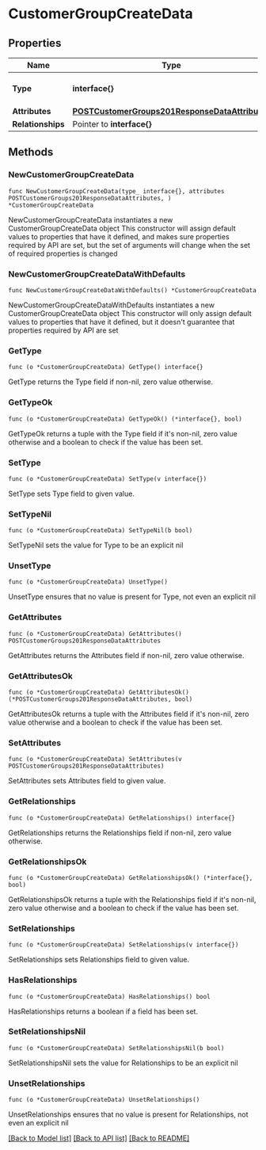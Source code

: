 # CustomerGroupCreateData

## Properties

Name | Type | Description | Notes
------------ | ------------- | ------------- | -------------
**Type** | **interface{}** | The resource&#39;s type | 
**Attributes** | [**POSTCustomerGroups201ResponseDataAttributes**](POSTCustomerGroups201ResponseDataAttributes.md) |  | 
**Relationships** | Pointer to **interface{}** |  | [optional] 

## Methods

### NewCustomerGroupCreateData

`func NewCustomerGroupCreateData(type_ interface{}, attributes POSTCustomerGroups201ResponseDataAttributes, ) *CustomerGroupCreateData`

NewCustomerGroupCreateData instantiates a new CustomerGroupCreateData object
This constructor will assign default values to properties that have it defined,
and makes sure properties required by API are set, but the set of arguments
will change when the set of required properties is changed

### NewCustomerGroupCreateDataWithDefaults

`func NewCustomerGroupCreateDataWithDefaults() *CustomerGroupCreateData`

NewCustomerGroupCreateDataWithDefaults instantiates a new CustomerGroupCreateData object
This constructor will only assign default values to properties that have it defined,
but it doesn't guarantee that properties required by API are set

### GetType

`func (o *CustomerGroupCreateData) GetType() interface{}`

GetType returns the Type field if non-nil, zero value otherwise.

### GetTypeOk

`func (o *CustomerGroupCreateData) GetTypeOk() (*interface{}, bool)`

GetTypeOk returns a tuple with the Type field if it's non-nil, zero value otherwise
and a boolean to check if the value has been set.

### SetType

`func (o *CustomerGroupCreateData) SetType(v interface{})`

SetType sets Type field to given value.


### SetTypeNil

`func (o *CustomerGroupCreateData) SetTypeNil(b bool)`

 SetTypeNil sets the value for Type to be an explicit nil

### UnsetType
`func (o *CustomerGroupCreateData) UnsetType()`

UnsetType ensures that no value is present for Type, not even an explicit nil
### GetAttributes

`func (o *CustomerGroupCreateData) GetAttributes() POSTCustomerGroups201ResponseDataAttributes`

GetAttributes returns the Attributes field if non-nil, zero value otherwise.

### GetAttributesOk

`func (o *CustomerGroupCreateData) GetAttributesOk() (*POSTCustomerGroups201ResponseDataAttributes, bool)`

GetAttributesOk returns a tuple with the Attributes field if it's non-nil, zero value otherwise
and a boolean to check if the value has been set.

### SetAttributes

`func (o *CustomerGroupCreateData) SetAttributes(v POSTCustomerGroups201ResponseDataAttributes)`

SetAttributes sets Attributes field to given value.


### GetRelationships

`func (o *CustomerGroupCreateData) GetRelationships() interface{}`

GetRelationships returns the Relationships field if non-nil, zero value otherwise.

### GetRelationshipsOk

`func (o *CustomerGroupCreateData) GetRelationshipsOk() (*interface{}, bool)`

GetRelationshipsOk returns a tuple with the Relationships field if it's non-nil, zero value otherwise
and a boolean to check if the value has been set.

### SetRelationships

`func (o *CustomerGroupCreateData) SetRelationships(v interface{})`

SetRelationships sets Relationships field to given value.

### HasRelationships

`func (o *CustomerGroupCreateData) HasRelationships() bool`

HasRelationships returns a boolean if a field has been set.

### SetRelationshipsNil

`func (o *CustomerGroupCreateData) SetRelationshipsNil(b bool)`

 SetRelationshipsNil sets the value for Relationships to be an explicit nil

### UnsetRelationships
`func (o *CustomerGroupCreateData) UnsetRelationships()`

UnsetRelationships ensures that no value is present for Relationships, not even an explicit nil

[[Back to Model list]](../README.md#documentation-for-models) [[Back to API list]](../README.md#documentation-for-api-endpoints) [[Back to README]](../README.md)



